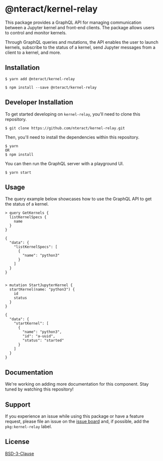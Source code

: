 # @nteract/kernel-relay

This package provides a GraphQL API for managing communication between a
Jupyter kernel and front-end clients. The package allows users to control and
monitor kernels.

Through GraphQL queries and mutations, the API enables the user to launch
kernels, subscribe to the status of a kernel, send Jupyter messages from a
client to a kernel, and more.

## Installation

```
$ yarn add @nteract/kernel-relay
```

```
$ npm install --save @nteract/kernel-relay
```

## Developer Installation

To get started developing on `kernel-relay`, you'll need to clone this repository.

```
$ git clone https://github.com/nteract/kernel-relay.git
```

Then, you'll need to install the dependencies within this repository.

```
$ yarn
OR
$ npm install
```

You can then run the GraphQL server with a playground UI.

```
$ yarn start
```

## Usage

The query example below showcases how to use the GraphQL API to get the status
of a kernel.

```
> query GetKernels {
  listKernelSpecs {
    name
  }
}

{
  "data": {
    "listKernelSpecs": [
      {
        "name": "python3"
      }
    ]
  }
}


> mutation StartJupyterKernel {
  startKernel(name: "python3") {
    id
    status
  }
}

{
  "data": {
    "startKernel": [
      {
        "name": "python3",
        "id": "a-uuid",
        "status": "started"
      }
    ]
  }
}
```

## Documentation

We're working on adding more documentation for this component. Stay tuned by
watching this repository!

## Support

If you experience an issue while using this package or have a feature request,
please file an issue on the [issue board](https://github.com/nteract/nteract/issues/new/choose)
and, if possible, add the `pkg:kernel-relay` label.

## License

[BSD-3-Clause](https://choosealicense.com/licenses/bsd-3-clause/)
